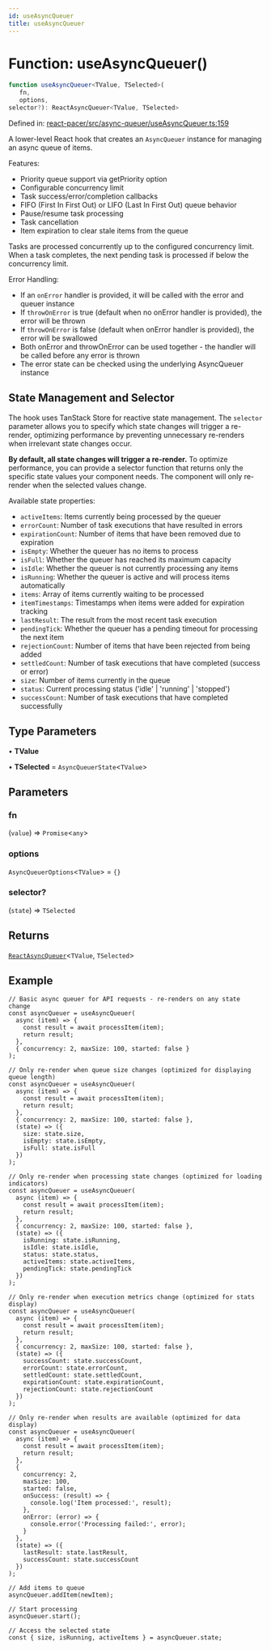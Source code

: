 ```yaml
---
id: useAsyncQueuer
title: useAsyncQueuer
---
```


<!-- DO NOT EDIT: this page is autogenerated from the type comments -->

# Function: useAsyncQueuer()

```ts
function useAsyncQueuer<TValue, TSelected>(
   fn, 
   options, 
selector?): ReactAsyncQueuer<TValue, TSelected>
```

Defined in: [react-pacer/src/async-queuer/useAsyncQueuer.ts:159](https://github.com/TanStack/pacer/blob/main/packages/react-pacer/src/async-queuer/useAsyncQueuer.ts#L159)

A lower-level React hook that creates an `AsyncQueuer` instance for managing an async queue of items.

Features:
- Priority queue support via getPriority option
- Configurable concurrency limit
- Task success/error/completion callbacks
- FIFO (First In First Out) or LIFO (Last In First Out) queue behavior
- Pause/resume task processing
- Task cancellation
- Item expiration to clear stale items from the queue

Tasks are processed concurrently up to the configured concurrency limit. When a task completes,
the next pending task is processed if below the concurrency limit.

Error Handling:
- If an `onError` handler is provided, it will be called with the error and queuer instance
- If `throwOnError` is true (default when no onError handler is provided), the error will be thrown
- If `throwOnError` is false (default when onError handler is provided), the error will be swallowed
- Both onError and throwOnError can be used together - the handler will be called before any error is thrown
- The error state can be checked using the underlying AsyncQueuer instance

## State Management and Selector

The hook uses TanStack Store for reactive state management. The `selector` parameter allows you
to specify which state changes will trigger a re-render, optimizing performance by preventing
unnecessary re-renders when irrelevant state changes occur.

**By default, all state changes will trigger a re-render.** To optimize performance, you can
provide a selector function that returns only the specific state values your component needs.
The component will only re-render when the selected values change.

Available state properties:
- `activeItems`: Items currently being processed by the queuer
- `errorCount`: Number of task executions that have resulted in errors
- `expirationCount`: Number of items that have been removed due to expiration
- `isEmpty`: Whether the queuer has no items to process
- `isFull`: Whether the queuer has reached its maximum capacity
- `isIdle`: Whether the queuer is not currently processing any items
- `isRunning`: Whether the queuer is active and will process items automatically
- `items`: Array of items currently waiting to be processed
- `itemTimestamps`: Timestamps when items were added for expiration tracking
- `lastResult`: The result from the most recent task execution
- `pendingTick`: Whether the queuer has a pending timeout for processing the next item
- `rejectionCount`: Number of items that have been rejected from being added
- `settledCount`: Number of task executions that have completed (success or error)
- `size`: Number of items currently in the queue
- `status`: Current processing status ('idle' | 'running' | 'stopped')
- `successCount`: Number of task executions that have completed successfully

## Type Parameters

• **TValue**

• **TSelected** = `AsyncQueuerState`\<`TValue`\>

## Parameters

### fn

(`value`) => `Promise`\<`any`\>

### options

`AsyncQueuerOptions`\<`TValue`\> = `{}`

### selector?

(`state`) => `TSelected`

## Returns

[`ReactAsyncQueuer`](../../interfaces/reactasyncqueuer.md)\<`TValue`, `TSelected`\>

## Example

```tsx
// Basic async queuer for API requests - re-renders on any state change
const asyncQueuer = useAsyncQueuer(
  async (item) => {
    const result = await processItem(item);
    return result;
  },
  { concurrency: 2, maxSize: 100, started: false }
);

// Only re-render when queue size changes (optimized for displaying queue length)
const asyncQueuer = useAsyncQueuer(
  async (item) => {
    const result = await processItem(item);
    return result;
  },
  { concurrency: 2, maxSize: 100, started: false },
  (state) => ({
    size: state.size,
    isEmpty: state.isEmpty,
    isFull: state.isFull
  })
);

// Only re-render when processing state changes (optimized for loading indicators)
const asyncQueuer = useAsyncQueuer(
  async (item) => {
    const result = await processItem(item);
    return result;
  },
  { concurrency: 2, maxSize: 100, started: false },
  (state) => ({
    isRunning: state.isRunning,
    isIdle: state.isIdle,
    status: state.status,
    activeItems: state.activeItems,
    pendingTick: state.pendingTick
  })
);

// Only re-render when execution metrics change (optimized for stats display)
const asyncQueuer = useAsyncQueuer(
  async (item) => {
    const result = await processItem(item);
    return result;
  },
  { concurrency: 2, maxSize: 100, started: false },
  (state) => ({
    successCount: state.successCount,
    errorCount: state.errorCount,
    settledCount: state.settledCount,
    expirationCount: state.expirationCount,
    rejectionCount: state.rejectionCount
  })
);

// Only re-render when results are available (optimized for data display)
const asyncQueuer = useAsyncQueuer(
  async (item) => {
    const result = await processItem(item);
    return result;
  },
  {
    concurrency: 2,
    maxSize: 100,
    started: false,
    onSuccess: (result) => {
      console.log('Item processed:', result);
    },
    onError: (error) => {
      console.error('Processing failed:', error);
    }
  },
  (state) => ({
    lastResult: state.lastResult,
    successCount: state.successCount
  })
);

// Add items to queue
asyncQueuer.addItem(newItem);

// Start processing
asyncQueuer.start();

// Access the selected state
const { size, isRunning, activeItems } = asyncQueuer.state;
```
